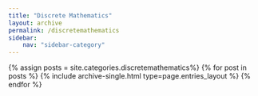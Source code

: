 ```yaml
---
title: "Discrete Mathematics"
layout: archive
permalink: /discretemathematics
sidebar:
    nav: "sidebar-category"
---
```


{% assign posts = site.categories.discretemathematics%}
{% for post in posts %} {% include archive-single.html type=page.entries_layout %} {% endfor %}
